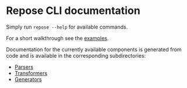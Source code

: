 # Repose CLI documentation

Simply run `repose --help` for available commands.

For a short walkthrough see the [examples](github.com/tamasfe/repose/tree/master/examples).

Documentation for the currently available components is generated from code and is available in the corresponding subdirectories:

- [Parsers](github.com/tamasfe/repose/tree/master/docs/cli/parsers)
- [Transformers](github.com/tamasfe/repose/tree/master/docs/cli/transformers)
- [Generators](github.com/tamasfe/repose/tree/master/docs/cli/generators)
